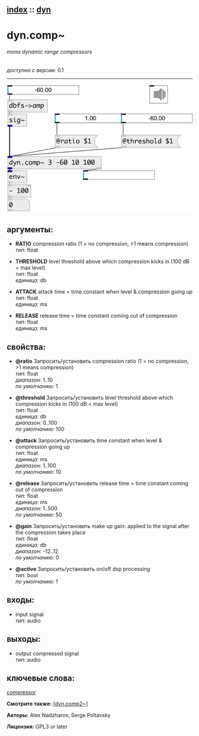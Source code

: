 [index](index.html) :: [dyn](category_dyn.html)
---

# dyn.comp~

###### mono dynamic range compressors

*доступно с версии:* 0.1

---




[![example](../examples/img/dyn.comp~.jpg)](../examples/pd/dyn.comp~.pd)



## аргументы:

* **RATIO**
compression ratio (1 = no compression, &gt;1 means compression)<br>
_тип:_ float<br>

* **THRESHOLD**
level threshold above which compression kicks in (100 dB = max level)<br>
_тип:_ float<br>
_единица:_ db<br>

* **ATTACK**
attack time = time constant when level &amp; compression going up<br>
_тип:_ float<br>
_единица:_ ms<br>

* **RELEASE**
release time = time constant coming out of compression<br>
_тип:_ float<br>
_единица:_ ms<br>





## свойства:

* **@ratio** 
Запросить/установить compression ratio (1 = no compression, &gt;1 means compression)<br>
_тип:_ float<br>
_диапазон:_ 1..10<br>
_по умолчанию:_ 1<br>

* **@threshold** 
Запросить/установить level threshold above which compression kicks in (100 dB = max level)<br>
_тип:_ float<br>
_единица:_ db<br>
_диапазон:_ 0..100<br>
_по умолчанию:_ 100<br>

* **@attack** 
Запросить/установить time constant when level &amp; compression going up<br>
_тип:_ float<br>
_единица:_ ms<br>
_диапазон:_ 1..100<br>
_по умолчанию:_ 10<br>

* **@release** 
Запросить/установить release time = time constant coming out of compression<br>
_тип:_ float<br>
_единица:_ ms<br>
_диапазон:_ 1..500<br>
_по умолчанию:_ 50<br>

* **@gain** 
Запросить/установить make up gain: applied to the signal after the compression takes place<br>
_тип:_ float<br>
_единица:_ db<br>
_диапазон:_ -12..12<br>
_по умолчанию:_ 0<br>

* **@active** 
Запросить/установить on/off dsp processing<br>
_тип:_ bool<br>
_по умолчанию:_ 1<br>



## входы:

* input signal<br>
_тип:_ audio



## выходы:

* output compressed signal<br>
_тип:_ audio



## ключевые слова:

[compressor](keywords/compressor.html)



**Смотрите также:**
[\[dyn.comp2~\]](dyn.comp2~.html)




**Авторы:** Alex Nadzharov, Serge Poltavsky




**Лицензия:** GPL3 or later






